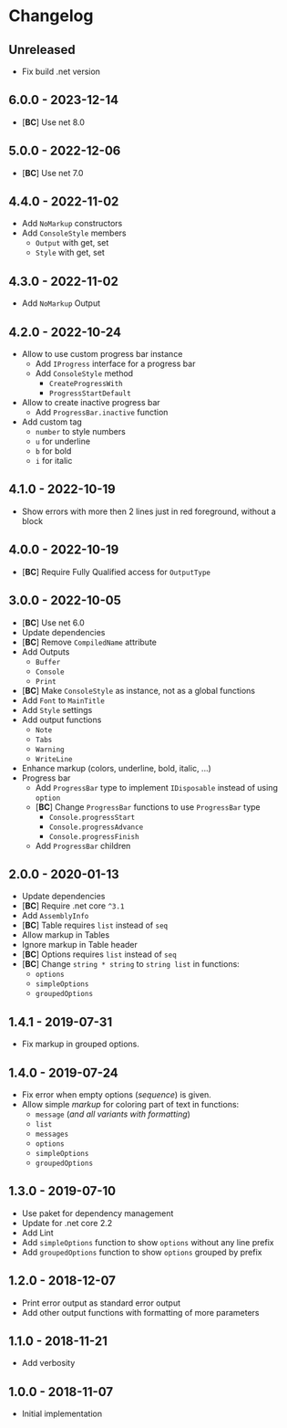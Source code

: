# Changelog

<!-- There is always Unreleased section on the top. Subsections (Add, Changed, Fix, Removed) should be Add as needed. -->
## Unreleased
- Fix build .net version

## 6.0.0 - 2023-12-14
- [**BC**] Use net 8.0

## 5.0.0 - 2022-12-06
- [**BC**] Use net 7.0

## 4.4.0 - 2022-11-02
- Add `NoMarkup` constructors
- Add `ConsoleStyle` members
    - `Output` with get, set
    - `Style` with get, set

## 4.3.0 - 2022-11-02
- Add `NoMarkup` Output

## 4.2.0 - 2022-10-24
- Allow to use custom progress bar instance
    - Add `IProgress` interface for a progress bar
    - Add `ConsoleStyle` method
        - `CreateProgressWith`
        - `ProgressStartDefault`
- Allow to create inactive progress bar
    - Add `ProgressBar.inactive` function
- Add custom tag
    - `number` to style numbers
    - `u` for underline
    - `b` for bold
    - `i` for italic

## 4.1.0 - 2022-10-19
- Show errors with more then 2 lines just in red foreground, without a block

## 4.0.0 - 2022-10-19
- [**BC**] Require Fully Qualified access for `OutputType`

## 3.0.0 - 2022-10-05
- [**BC**] Use net 6.0
- Update dependencies
- [**BC**] Remove `CompiledName` attribute
- Add Outputs
    - `Buffer`
    - `Console`
    - `Print`
- [**BC**] Make `ConsoleStyle` as instance, not as a global functions
- Add `Font` to `MainTitle`
- Add `Style` settings
- Add output functions
    - `Note`
    - `Tabs`
    - `Warning`
    - `WriteLine`
- Enhance markup (colors, underline, bold, italic, ...)
- Progress bar
    - Add `ProgressBar` type to implement `IDisposable` instead of using `option`
    - [**BC**] Change `ProgressBar` functions to use `ProgressBar` type
        - `Console.progressStart`
        - `Console.progressAdvance`
        - `Console.progressFinish`
    - Add `ProgressBar` children

## 2.0.0 - 2020-01-13
- Update dependencies
- [**BC**] Require .net core `^3.1`
- Add `AssemblyInfo`
- [**BC**] Table requires `list` instead of `seq`
- Allow markup in Tables
- Ignore markup in Table header
- [**BC**] Options requires `list` instead of `seq`
- [**BC**] Change `string * string` to `string list` in functions:
    - `options`
    - `simpleOptions`
    - `groupedOptions`

## 1.4.1 - 2019-07-31
- Fix markup in grouped options.

## 1.4.0 - 2019-07-24
- Fix error when empty options (_sequence_) is given.
- Allow simple _markup_ for coloring part of text in functions:
    - `message` (_and all variants with formatting_)
    - `list`
    - `messages`
    - `options`
    - `simpleOptions`
    - `groupedOptions`

## 1.3.0 - 2019-07-10
- Use paket for dependency management
- Update for .net core 2.2
- Add Lint
- Add `simpleOptions` function to show `options` without any line prefix
- Add `groupedOptions` function to show `options` grouped by prefix

## 1.2.0 - 2018-12-07
- Print error output as standard error output
- Add other output functions with formatting of more parameters

## 1.1.0 - 2018-11-21
- Add verbosity

## 1.0.0 - 2018-11-07
- Initial implementation
